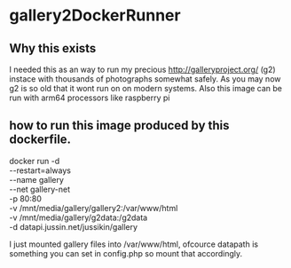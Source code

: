 # gallery2DockerRunner

## Why this exists
I needed this as an way to run my precious http://galleryproject.org/ (g2) instace with thousands of photographs somewhat safely. As you may now g2 is so old that it wont run on on modern systems. Also this image can be run with arm64 processors like raspberry pi

## how to run this image produced by this dockerfile.

docker run -d \
  --restart=always \
  --name gallery \
  --net gallery-net \
  -p 80:80 \
  -v /mnt/media/gallery/gallery2:/var/www/html \
  -v /mnt/media/gallery/g2data:/g2data \
  -d datapi.jussin.net/jussikin/gallery
  
  I just mounted gallery files into /var/www/html, ofcource datapath is something you can set in config.php so mount that accordingly.
